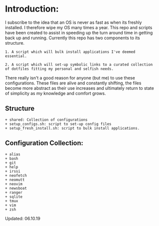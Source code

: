 # Introduction:
I subscribe to the idea that an OS is never as fast as when its freshly installed. I therefore wipe my OS many times a year.
This repo and scripts have been created to assist in speeding up the turn around time in getting back up and running. Currently
this repo has two components to its structure.

    1. A script which will bulk install applications I've deemed essential.

    2. A script which will set-up symbolic links to a curated collection of dotfiles fitting my personal and selfish needs.

There really isn't a good reason for anyone (but me) to use these configurations. These files are alive and constantly shifting, the files
become more abstract as their use increases and ultimately return to state of simplicity as my knowledge and comfort
grows.


## Structure
    + shared: Collection of configurations
    + setup_configs.sh: script to set-up config files
    + setup_fresh_install.sh: script to bulk install applications.

## Configuration Collection:
    + alias
    + bash
    + git
    + help
    + irssi
    + neofetch
    + neomutt
    + neovim
    + newsboat
    + ranger
    + sqlite
    + tmux
    + vim
    + zsh


Updated: 06.10.19
